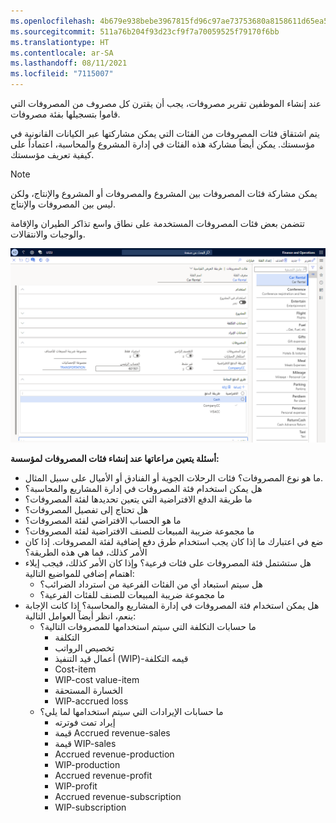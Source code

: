 ```yaml
---
ms.openlocfilehash: 4b679e938bebe3967815fd96c97ae73753680a8158611d65ea509535328ac339
ms.sourcegitcommit: 511a76b204f93d23cf9f7a70059525f79170f6bb
ms.translationtype: HT
ms.contentlocale: ar-SA
ms.lasthandoff: 08/11/2021
ms.locfileid: "7115007"
---
```

عند إنشاء الموظفين تقرير مصروفات، يجب أن يقترن كل مصروف من المصروفات التي قاموا بتسجيلها بفئة مصروفات. 

يتم اشتقاق فئات المصروفات من الفئات التي يمكن مشاركتها عبر الكيانات القانونية في مؤسستك. يمكن أيضاً مشاركة هذه الفئات في إدارة المشروع والمحاسبة، اعتماداً على كيفية تعريف مؤسستك. 

> [!NOTE]
> يمكن مشاركة فئات المصروفات بين المشروع والمصروفات أو المشروع والإنتاج، ولكن ليس بين المصروفات والإنتاج. 

تتضمن بعض فئات المصروفات المستخدمة على نطاق واسع تذاكر الطيران والإقامة والوجبات والانتقالات.


[ ![لقطة شاشة لصفحة فئات المصروفات.](../media/expense-categories-ss.png) ](../media/expense-categories-ss.png#lightbox)

**أسئلة يتعين مراعاتها عند إنشاء فئات المصروفات لمؤسسة:**

- ما هو نوع المصروفات؟ فئات الرحلات الجوية أو الفنادق أو الأميال على سبيل المثال.
- هل يمكن استخدام فئة المصروفات في إدارة المشاريع والمحاسبة؟
- ما طريقة الدفع الافتراضية التي يتعين تحديدها لفئة المصروفات؟
- هل تحتاج إلى تفصيل المصروفات؟
- ما هو الحساب الافتراضي لفئة المصروفات؟
- ما مجموعة ضريبة المبيعات للصنف الافتراضية لفئة المصروفات؟
- ضع في اعتبارك ما إذا كان يجب استخدام طرق دفع إضافية لفئة المصروفات. إذا كان الأمر كذلك، فما هي هذه الطريقة؟
- هل ستشتمل فئة المصروفات على فئات فرعية؟ وإذا كان الأمر كذلك، فيجب إيلاء اهتمام إضافي للمواضيع التالية:
    - هل سيتم استبعاد أي من الفئات الفرعية من استرداد الضرائب؟
    - ما مجموعة ضريبة المبيعات للصنف للفئات الفرعية؟
- هل يمكن استخدام فئة المصروفات في إدارة المشاريع والمحاسبة؟ إذا كانت الإجابة بنعم، انظر أيضاً العوامل التالية:
    - ما حسابات التكلفة التي سيتم استخدامها للمصروفات التالية؟
        - التكلفة
        - تخصيص الرواتب
        - أعمال قيد التنفيذ (WIP)-قيمه التكلفة
        - Cost-item
        - WIP-cost value-item
        - الخسارة المستحقة
        - WIP-accrued loss
    - ما حسابات الإيرادات التي سيتم استخدامها لما يلي؟
        - إيراد تمت فوترته
        - قيمة Accrued revenue-sales
        - قيمة WIP-sales
        - Accrued revenue-production
        - WIP-production
        - Accrued revenue-profit
        - WIP-profit
        - Accrued revenue-subscription
        - WIP-subscription

